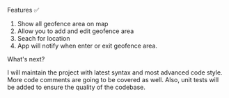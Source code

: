 Features ✅1. Show all geofence area on map2. Allow you to add and edit geofence area3. Seach for location4. App will notify when enter or exit geofence area.What's next?I will maintain the project with latest syntax and most advanced code style. More code comments are going to be covered as well.Also, unit tests will be added to ensure the quality of the codebase.